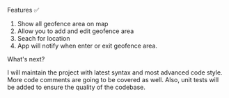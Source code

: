 Features ✅1. Show all geofence area on map2. Allow you to add and edit geofence area3. Seach for location4. App will notify when enter or exit geofence area.What's next?I will maintain the project with latest syntax and most advanced code style. More code comments are going to be covered as well.Also, unit tests will be added to ensure the quality of the codebase.